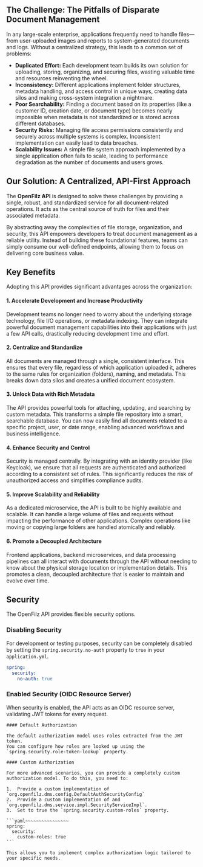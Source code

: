## The Challenge: The Pitfalls of Disparate Document Management

In any large-scale enterprise, applications frequently need to handle files—from user-uploaded images and reports to system-generated documents and logs. Without a centralized strategy, this leads to a common set of problems:

*   **Duplicated Effort:** Each development team builds its own solution for uploading, storing, organizing, and securing files, wasting valuable time and resources reinventing the wheel.
*   **Inconsistency:** Different applications implement folder structures, metadata handling, and access control in unique ways, creating data silos and making cross-system integration a nightmare.
*   **Poor Searchability:** Finding a document based on its properties (like a customer ID, creation date, or document type) becomes nearly impossible when metadata is not standardized or is stored across different databases.
*   **Security Risks:** Managing file access permissions consistently and securely across multiple systems is complex. Inconsistent implementation can easily lead to data breaches.
*   **Scalability Issues:** A simple file system approach implemented by a single application often fails to scale, leading to performance degradation as the number of documents and users grows.

## Our Solution: A Centralized, API-First Approach

The **OpenFilz API** is designed to solve these challenges by providing a single, robust, and standardized service for all document-related operations. It acts as the central source of truth for files and their associated metadata.

By abstracting away the complexities of file storage, organization, and security, this API empowers developers to treat document management as a reliable utility. Instead of building these foundational features, teams can simply consume our well-defined endpoints, allowing them to focus on delivering core business value.

## Key Benefits

Adopting this API provides significant advantages across the organization:

#### 1. **Accelerate Development and Increase Productivity**
Development teams no longer need to worry about the underlying storage technology, file I/O operations, or metadata indexing. They can integrate powerful document management capabilities into their applications with just a few API calls, drastically reducing development time and effort.

#### 2. **Centralize and Standardize**
All documents are managed through a single, consistent interface. This ensures that every file, regardless of which application uploaded it, adheres to the same rules for organization (folders), naming, and metadata. This breaks down data silos and creates a unified document ecosystem.

#### 3. **Unlock Data with Rich Metadata**
The API provides powerful tools for attaching, updating, and searching by custom metadata. This transforms a simple file repository into a smart, searchable database. You can now easily find all documents related to a specific project, user, or date range, enabling advanced workflows and business intelligence.

#### 4. **Enhance Security and Control**
Security is managed centrally. By integrating with an identity provider (like Keycloak), we ensure that all requests are authenticated and authorized according to a consistent set of rules. This significantly reduces the risk of unauthorized access and simplifies compliance audits.

#### 5. **Improve Scalability and Reliability**
As a dedicated microservice, the API is built to be highly available and scalable. It can handle a large volume of files and requests without impacting the performance of other applications. Complex operations like moving or copying large folders are handled atomically and reliably.

#### 6. **Promote a Decoupled Architecture**
Frontend applications, backend microservices, and data processing pipelines can all interact with documents through the API without needing to know about the physical storage location or implementation details. This promotes a clean, decoupled architecture that is easier to maintain and evolve over time.

## Security

The OpenFilz API provides flexible security options.

### Disabling Security

For development or testing purposes, security can be completely disabled by setting the `spring.security.no-auth` property to `true` in your `application.yml`.

```yaml
spring:
  security:
    no-auth: true
```

### Enabled Security (OIDC Resource Server)

When security is enabled, the API acts as an OIDC resource server, validating JWT tokens for every request.
~~~~
#### Default Authorization

The default authorization model uses roles extracted from the JWT token.
You can configure how roles are looked up using the `spring.security.role-token-lookup` property.

#### Custom Authorization

For more advanced scenarios, you can provide a completely custom authorization model. To do this, you need to:

1.  Provide a custom implementation of `org.openfilz.dms.config.DefaultAuthSecurityConfig`
2.  Provide a custom implementation of and `org.openfilz.dms.service.impl.SecurityServiceImpl`.
3.  Set to true the `spring.security.custom-roles` property.

```yaml~~~~~~~~~~~~~~~~
spring:
  security:
    custom-roles: true
```

This allows you to implement complex authorization logic tailored to your specific needs.
